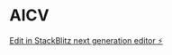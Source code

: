 # AICV

[Edit in StackBlitz next generation editor ⚡️](https://stackblitz.com/~/github.com/AgilistTim/AICV)